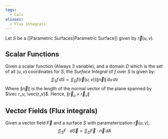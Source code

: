 ```yaml
---
tags:
  - Calc
aliases:
  - Flux Integrals
---
```

Let $S$ be a [[Parametric Surfaces|Parametric Surface]] given by $\vec{r}(u,v)$.
## Scalar Functions
Given a scalar function (Always 3 variable), and a domain $D$ which is the set of all $(u,v)$ coordinates for $S$, the *Surface Integral* of $f$ over $S$ is given by:
$$\iint_S f\,dS=\iint_D f(\vec{r}(u,v))\|\vec{n}\|\, du\,dv$$
Where $\|\vec{n}\|$ is the length of the normal vector of the plane spanned by $\vec r_u, \vec{r_v}$.
Hence, $\|\vec{r}_u\times \vec{r}_v\|$
## Vector Fields (Flux integrals)
Given a vector field $\vec{F}$ and a surface $S$ with parameterization $\vec{r}(u,v)$,
$$\iint_S F\cdot d \vec{S}=\iint_D \vec{F}\cdot \vec{n}\,dA$$
